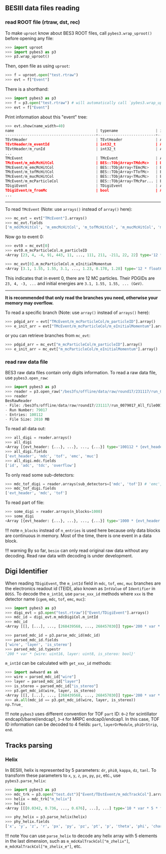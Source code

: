 ## BESIII data files reading

### read ROOT file (rtraw, dst, rec)

To make `uproot` know about BES3 ROOT files,  call `pybes3.wrap_uproot()` before opening any file:

```python
>>> import uproot
>>> import pybes3 as p3
>>> p3.wrap_uproot()
```

Then, open file as using `uproot`:

```python
>>> f = uproot.open("test.rtraw")
>>> evt = f["Event"]
```

There is a shorthand:

```python
>>> import pybes3 as p3
>>> f = p3.open("test.rtraw") # will automatically call `pybes3.wrap_uproot()`
>>> evt = f["Event"]
```

Print information about this "event" tree:

```python
>>> evt.show(name_width=40)
name                                     | typename                 | interpretation                
-----------------------------------------+--------------------------+-------------------------------
TEvtHeader                               | TEvtHeader               | AsGroup(<TBranchElement 'TE...
TEvtHeader/m_eventId                     | int32_t                  | AsDtype('>i4')
TEvtHeader/m_runId                       | int32_t                  | AsDtype('>i4')
...
TMcEvent                                 | TMcEvent                 | AsGroup(<TBranchElement 'TM...
TMcEvent/m_mdcMcHitCol                   | BES::TObjArray<TMdcMc>   | BES::As(BES::TObjArray<TMdc...
TMcEvent/m_emcMcHitCol                   | BES::TObjArray<TEmcMc>   | BES::As(BES::TObjArray<TEmc...
TMcEvent/m_tofMcHitCol                   | BES::TObjArray<TTofMc>   | BES::As(BES::TObjArray<TTof...
TMcEvent/m_mucMcHitCol                   | BES::TObjArray<TMucMc>   | BES::As(BES::TObjArray<TMuc...
TMcEvent/m_mcParticleCol                 | BES::TObjArray<TMcPar... | BES::As(BES::TObjArray<TMcP...
TDigiEvent                               | TDigiEvent               | AsGroup(<TBranchElement 'TD...
TDigiEvent/m_fromMc                      | bool                     | AsDtype('bool')
...
```

---

To read `TMcEvent` (Note: use `arrays()` instead of `array()` here):

```python
>>> mc_evt = evt["TMcEvent"].arrays()
>>> mc_evt.fields
['m_mdcMcHitCol', 'm_emcMcHitCol', 'm_tofMcHitCol', 'm_mucMcHitCol', 'm_mcParticleCol']
```

Now go to event 0:

```python
>>> evt0 = mc_evt[0]
>>> evt0.m_mcParticleCol.m_particleID
<Array [23, 4, -4, 91, 443, 11, ..., 111, 211, -211, 22, 22] type='12 * int32'>

>>> mc_evt[0].m_mcParticleCol.m_eInitialMomentum
<Array [3.1, 1.55, 1.55, 3.1, ..., 1.23, 0.178, 1.28] type='12 * float64'>
```

This indicates that in event 0, there are 12 MC particles. Their PDGIDs are `23, 4, -3, ...` and initial energies are `3.1, 1.55, 1.55, ... (GeV)`.

---

**It is recommended that only read the branches you need, otherwise your memory may overflow.** 

To read a specific branch (Note: use `array()` instead of `arrays()` here):

```python
>>> pdgid_arr = evt["TMcEvent/m_mcParticleCol/m_particleID"].array()
>>> e_init_arr = evt["TMcEvent/m_mcParticleCol/m_eInitialMomentum"].array()
```

or you can retrieve branches from `mc_evt`:

```python
>>> pdgid_arr = mc_evt["m_mcParticleCol/m_particleID"].array()
>>> e_init_arr = mc_evt["m_mcParticleCol/m_eInitialMomentum"].array()
```

### read raw data file

BES3 raw data files contain only digits information. To read a raw data file, use `pybes3.open_raw`:

```python
>>> import pybes3 as p3
>>> reader = p3.open_raw("/bes3fs/offline/data/raw/round17/231117/run_0079017_All_file001_SFO-1.raw")
>>> reader
BesRawReader
- File: /bes3fs/offline/data/raw/round17/231117/run_0079017_All_file001_SFO-1.raw
- Run Number: 79017
- Entries: 100112
- File Size: 2010 MB
```

To read all data out:

```python
>>> all_digi = reader.arrays()
>>> all_digi
<Array [{evt_header: {...}, ...}, ..., {...}] type='100112 * {evt_header: {...'>
>>> all_digi.fields
['evt_header', 'mdc', 'tof', 'emc', 'muc']
>>> all_digi.mdc.fields
['id', 'adc', 'tdc', 'overflow']
```

To only read some sub-detectors:

```python
>>> mdc_tof_digi = reader.arrays(sub_detectors=['mdc', 'tof']) # 'emc', 'muc' are also available
>>> mdc_tof_digi.fields
['evt_header', 'mdc', 'tof']
```

To read part of file:

```python
>>> some_digi = reader.arrays(n_blocks=1000)
>>> some_digi
<Array [{evt_header: {...}, ...}, ..., {...}] type='1000 * {evt_header: {ev...'>
```

!!! note
    `n_blocks` instead of `n_entries` is used here because only data blocks are continuous in memory. Most of the time, there is one event in a data block.

!!! warning
    By so far, `besio` can only read original raw data without any decoding. Read raw data with decoding is under development.



## Digi Identifier

When reading `TDigiEvent`, the `m_intId` field in `mdc`, `tof`, `emc`, `muc` branches are the electronics readout id (TEID), also known as `IntValue` of `Identifier` in `BOSS`. To decode the `m_intId`, use `parse_xxx_id` methods where `xxx` is the detector name (`cgem`, `mdc`, `tof`, `emc`, `muc`):

```python
>>> import pybes3 as p3
>>> digi_evt = p3.open("test.rtraw")["Event/TDigiEvent"].arrays()
>>> mdc_id = digi_evt.m_mdcDigiCol.m_intId
>>> mdc_id
<Array [[], [...], ..., [268439568, ..., 268457030]] type='200 * var * uint32'>

>>> parsed_mdc_id = p3.parse_mdc_id(mdc_id)
>>> parsed_mdc_id.fields
['wire', 'layer', 'is_stereo']
>>> parsed_mdc_id.typestr
'200 * var * {wire: uint16, layer: uint8, is_stereo: bool}'
```

`m_intId` can be calculated with `get_xxx_id` methods:

```python
>>> import awkward as ak
>>> wire = parsed_mdc_id["wire"]
>>> layer = parsed_mdc_id["layer"]
>>> is_stereo = parsed_mdc_id["is_stereo"]
>>> p3.get_mdc_id(wire, layer, is_stereo)
<Array [[], [...], ..., [268439568, ..., 268457030]] type='200 * var * uint32'>
>>> ak.all(mdc_id == p3.get_mdc_id(wire, layer, is_stereo))
np.True_
```

!!! note
    `pybes3` uses different convention for TOF `part` ID: `0~2` for scintillator endcap0/barrel/endcap1, `3~4` for MRPC endcap0/endcap1. In this case, TOF ID information can be decoded to 4 fields: `part`, `layerOrModule`, `phiOrStrip`, `end`.



## Tracks parsing

### Helix

In BESIII, helix is represented by 5 parameters: `dr`, `phi0`, `kappa`, `dz`, `tanl`. To transform these parameters to `x`, `y`, `z`, `px`, `py`, `pz`, etc., use `pybes3.parse_helix`:

```python
>>> import pybes3 as p3
>>> mdc_trk = p3.open("test.dst")["Event/TDstEvent/m_mdcTrackCol"].array()
>>> helix = mdc_trk["m_helix"]
>>> helix
<Array [[[0.0342, 0.736, ..., 0.676], ...], ...] type='10 * var * 5 * float64'>

>>> phy_helix = p3.parse_helix(helix)
>>> phy_helix.fields
['x', 'y', 'z', 'r', 'px', 'py', 'pz', 'pt', 'p', 'theta', 'phi', 'charge']
```

!!! note
    You can use `parse_helix` to decode any helix array with 5 elements in the last dimension, such as
    `m_mdcKalTrackCol["m_zhelix"]`, `m_mdcKalTrackCol["m_zhelix_e"]`, etc.
